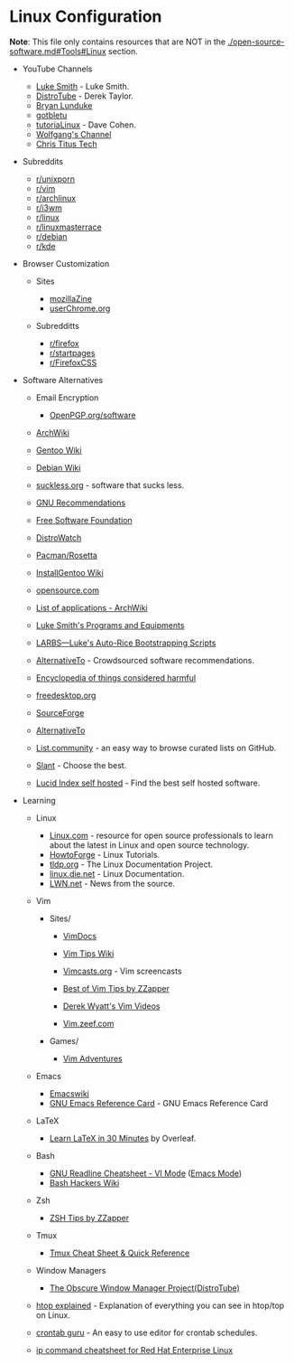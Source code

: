 # Linux Configuration

**Note**: This file only contains resources that are NOT in the [./open-source-software.md#Tools#Linux](./open-source-software.md#tools) section.

- YouTube Channels
  - [Luke Smith](https://www.youtube.com/channel/UC2eYFnH61tmytImy1mTYvhA) - Luke Smith.
  - [DistroTube](https://www.youtube.com/channel/UCVls1GmFKf6WlTraIb_IaJg) - Derek Taylor.
  - [Bryan Lunduke](https://www.youtube.com/channel/UCkK9UDm_ZNrq_rIXCz3xCGA)
  - [gotbletu](https://www.youtube.com/channel/UCkf4VIqu3Acnfzuk3kRIFwA)
  - [tutoriaLinux](https://www.youtube.com/channel/UCvA_wgsX6eFAOXI8Rbg_WiQ) - Dave Cohen.
  - [Wolfgang's Channel](https://www.youtube.com/channel/UCsnGwSIHyoYN0kiINAGUKxg)
  - [Chris Titus Tech](https://www.youtube.com/channel/UCg6gPGh8HU2U01vaFCAsvmQ)

- Subreddits
  - [r/unixporn](https://www.reddit.com/r/unixporn)
  - [r/vim](https://www.reddit.com/r/vim)
  - [r/archlinux](https://www.reddit.com/r/archlinux)
  - [r/i3wm](https://www.reddit.com/r/i3wm)
  - [r/linux](https://www.reddit.com/r/linux)
  - [r/linuxmasterrace](https://www.reddit.com/r/linuxmasterrace)
  - [r/debian](https://www.reddit.com/r/debian)
  - [r/kde](https://www.reddit.com/r/kde)

- Browser Customization
  - Sites
    - [mozillaZine](http://kb.mozillazine.org/Knowledge_Base)
    - [userChrome.org](https://www.userchrome.org/)
    
  - Subredditts
    - [r/firefox](https://www.reddit.com/r/firefox)
    - [r/startpages](https://www.reddit.com/r/startpages)
    - [r/FirefoxCSS](https://www.reddit.com/r/FirefoxCSS)

- Software Alternatives
  - Email Encryption
    - [OpenPGP.org/software](https://www.openpgp.org/software/)

  - [ArchWiki](https://wiki.archlinux.org/index.php/List_of_applications)
  - [Gentoo Wiki](https://wiki.gentoo.org/wiki/Main_Page)
  - [Debian Wiki](https://wiki.debian.org/)
  - [suckless.org](https://suckless.org/) - software that sucks less.
  - [GNU Recommendations](https://www.gnu.org/software/free-software-for-education.html)
  - [Free Software Foundation](https://www.fsf.org/)
  - [DistroWatch](https://distrowatch.com)
  - [Pacman/Rosetta](https://wiki.archlinux.org/index.php/Pacman/Rosetta)
  - [InstallGentoo Wiki](https://wiki.installgentoo.com/wiki/Main_Page)
  - [opensource.com](https://opensource.com/alternatives)
  - [List of applications - ArchWiki](https://wiki.archlinux.org/index.php/List_of_applications)
  - [Luke Smith's Programs and Equipments](https://lukesmith.xyz/programs.html)
  - [LARBS—Luke's Auto-Rice Bootstrapping Scripts](https://larbs.xyz/)
  - [AlternativeTo](https://alternativeto.net/) - Crowdsourced software recommendations.
  - [Encyclopedia of things considered harmful](http://harmful.cat-v.org/)
  - [freedesktop.org](https://www.freedesktop.org/wiki/)
  - [SourceForge](https://sourceforge.net/)
  - [AlternativeTo](https://alternativeto.net/)
  - [List.community](https://list.community/) - an easy way to browse curated lists on GitHub.
  - [Slant](https://www.slant.co/) - Choose the best.
  - [Lucid Index self hosted](https://selfhostedsource.tech) - Find the best self hosted software.

- Learning
  - Linux
    - [Linux.com](https://www.linux.com/) - resource for open source professionals to learn about the latest in Linux and open source technology.
    - [HowtoForge](https://www.howtoforge.com/) - Linux Tutorials.
    - [tldp.org](https://www.tldp.org/) - The Linux Documentation Project.
    - [linux.die.net](https://linux.die.net/) - Linux Documentation.
    - [LWN.net](https://lwn.net/) - News from the source.
  
  - Vim
    - Sites/
      - [VimDocs](http://vimdoc.sourceforge.net/)
      - [Vim Tips Wiki](https://vim.fandom.com/wiki/Vim_Tips_Wiki)
      - [Vimcasts.org](http://vimcasts.org/categories/) - Vim screencasts
      
      - [Best of Vim Tips by ZZapper](http://zzapper.co.uk/vimtips.html)
      - [Derek Wyatt's Vim Videos](http://derekwyatt.org/vim/tutorials/)
      - [Vim.zeef.com](https://vim.zeef.com/patrick.schanen)
	    
    - Games/
      - [Vim Adventures](https://vim-adventures.com/)

  - Emacs
    - [Emacswiki](https://www.emacswiki.org/emacs/SiteMap)
    - [GNU Emacs Reference Card](https://www.gnu.org/software/emacs/refcards/pdf/refcard.pdf) - GNU Emacs Reference Card
    
  - LaTeX
    - [Learn LaTeX in 30 Minutes](https://www.overleaf.com/learn/latex/Learn_LaTeX_in_30_minutes) by Overleaf.
  
  - Bash
    - [GNU Readline Cheatsheet - VI Mode](http://readline.kablamo.org/vi.html) ([Emacs Mode](http://readline.kablamo.org/emacs.html))
    - [Bash Hackers Wiki](https://wiki.bash-hackers.org/)
    
  - Zsh
    - [ZSH Tips by ZZapper](http://www.zzapper.co.uk/zshtips.html)
  
  - Tmux
    - [Tmux Cheat Sheet & Quick Reference](http://tmuxcheatsheet.com/)
    
  - Window Managers
    - [The Obscure Window Manager Project(DistroTube)](https://www.youtube.com/playlist?list=PL5--8gKSku17lbSBHPduj4qG97qxJe0UM)
  
  - [htop explained](https://peteris.rocks/blog/htop/) - Explanation of everything you can see in htop/top on Linux.
  - [crontab guru](https://crontab.guru/) - An easy to use editor for crontab schedules.
  - [ip command cheatsheet for Red Hat Enterprise Linux](https://access.redhat.com/sites/default/files/attachments/rh_ip_command_cheatsheet_1214_jcs_print.pdf)
